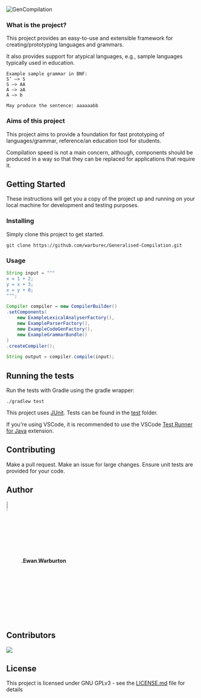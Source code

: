 ![GenCompilation](https://github.com/warburec/GenCompilation/assets/36624401/f2852187-d57e-46ff-8644-894d77b28b3e)

### What is the project?

This project provides an easy-to-use and extensible framework for creating/prototyping languages and grammars.

It also provides support for atypical languages, e.g., sample languages typically used in education.

```
Example sample grammar in BNF:
S’ –> S
S –> AA
A –> aA
A –> b

May produce the sentence: aaaaaabb
```

### Aims of this project

This project aims to provide a foundation for fast prototyping of languages/grammar, reference/an education tool for students.

Compilation speed is not a main concern, although, components should be produced in a way so that they can be replaced for applications that require it.

## Getting Started

These instructions will get you a copy of the project up and running on your local machine for development and testing purposes.

### Installing

Simply clone this project to get started.

```
git clone https://github.com/warburec/Generalised-Compilation.git
```

### Usage

```java
String input = """
x = 1 + 2;
y = x + 3;
x = y + 0;
""";

Compiler compiler = new CompilerBuilder()
.setComponents(
    new ExampleLexicalAnalyserFactory(),
    new ExampleParserFactory(),
    new ExampleCodeGenFactory(),
    new ExampleGrammarBundle()
)
.createCompiler();

String output = compiler.compile(input);
```

## Running the tests

Run the tests with Gradle using the gradle wrapper:

```shell
./gradlew test
```

This project uses [JUnit](https://junit.org/junit5/).
Tests can be found in the [test](test) folder.

If you're using VSCode, it is recommended to use the VSCode [Test Runner for Java](https://marketplace.visualstudio.com/items?itemName=vscjava.vscode-java-test) extension.

## Contributing

Make a pull request. Make an issue for large changes. Ensure unit tests are provided for your code.

## Author

<a href="https://github.com/warburec">
    <span style="display: block;">
        <img src="https://images.weserv.nl/?url=avatars.githubusercontent.com/u/77669019?v=4&fit=cover&mask=circle&maxage=7d" style="width:8%;height:8%;vertical-align: middle;"/>
        <b style="vertical-align: middle;">Ewan Warburton</b>
    </span>
</a>

## Contributors

<a href="https://github.com/warburec/GenCompilation/graphs/contributors">
  <img src="https://contrib.rocks/image?repo=warburec/GenCompilation" />
</a>

## License

This project is licensed under GNU GPLv3 - see the [LICENSE.md](LICENSE.md) file for details
